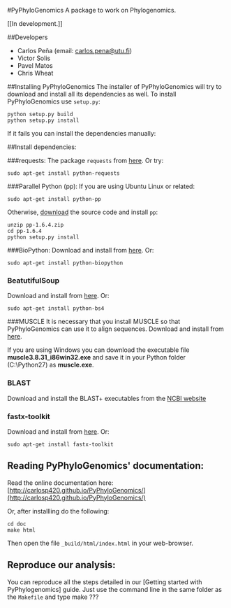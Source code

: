 #PyPhyloGenomics
A package to work on Phylogenomics.

[[In development.]]

##Developers
* Carlos Peña (email: carlos.pena@utu.fi)
* Victor Solis
* Pavel Matos
* Chris Wheat


##Installing PyPhyloGenomics
The installer of PyPhyloGenomics will try to download and install all its dependencies as well. 
To install PyPhyloGenomics use `setup.py`:

    python setup.py build  
    python setup.py install

If it fails you can install the dependencies manually:

##Install dependencies:

###requests:
The package ``requests`` from [here](http://docs.python-requests.org/en/latest/user/install/). Or try:

    sudo apt-get install python-requests

###Parallel Python (pp):
If you are using Ubuntu Linux or related:

    sudo apt-get install python-pp

Otherwise, [download](http://www.parallelpython.com/content/view/15/30/) the source code and install `pp`:

    unzip pp-1.6.4.zip
    cd pp-1.6.4
    python setup.py install

###BioPython:
Download and install from [here](http://biopython.org/wiki/Download). Or:

    sudo apt-get install python-biopython

### BeatutifulSoup
Download and install from [here](http://www.crummy.com/software/BeautifulSoup/). Or:

    sudo apt-get install python-bs4

###MUSCLE
It is necessary that you install MUSCLE so that PyPhyloGenomics can use it to align sequences. 
Download and install from [here](http://www.drive5.com/muscle/downloads.htm).

If you are using Windows you can download the executable file **muscle3.8.31_i86win32.exe** 
and save it in your Python folder (C:\Python27\) as **muscle.exe**.

### BLAST
Download and install the BLAST+ executables from the [NCBI website](http://blast.ncbi.nlm.nih.gov/Blast.cgi?CMD=Web&PAGE_TYPE=BlastDocs&DOC_TYPE=Download)

### fastx-toolkit
Download and install from [here](http://hannonlab.cshl.edu/fastx_toolkit/). Or:

    sudo apt-get install fastx-toolkit

## Reading PyPhyloGenomics' documentation:
Read the online documentation here: [http://carlosp420.github.io/PyPhyloGenomics/](http://carlosp420.github.io/PyPhyloGenomics/)

Or, after installling do the following:

    cd doc  
    make html

Then open the file `_build/html/index.html` in your web-browser.

## Reproduce our analysis:
You can reproduce all the steps detailed in our [Getting started with PyPhylogenomics] guide. 
Just use the command line in the same folder as the ``Makefile`` and type make ???

